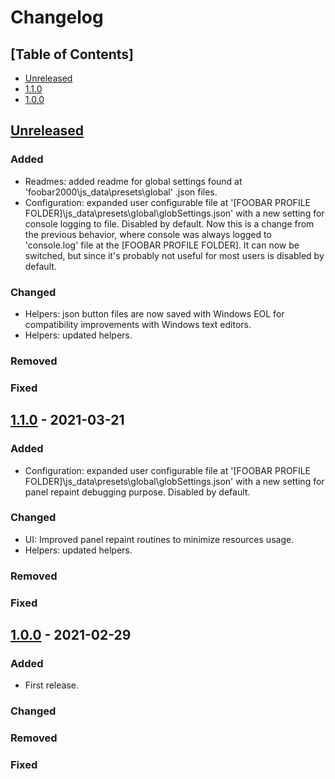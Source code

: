 # Changelog

## [Table of Contents]
- [Unreleased](#unreleased)
- [1.1.0](#110---2024-03-21)
- [1.0.0](#100---2024-02-29)

## [Unreleased][]
### Added
- Readmes: added readme for global settings found at 'foobar2000\js_data\presets\global' .json files.
- Configuration: expanded user configurable file at '[FOOBAR PROFILE FOLDER]\js_data\presets\global\globSettings.json' with a new setting for console logging to file. Disabled by default. Now this is a change from the previous behavior, where console was always logged to 'console.log' file at the [FOOBAR PROFILE FOLDER]. It can now be switched, but since it's probably not useful for most users is disabled by default.
### Changed
- Helpers: json button files are now saved with Windows EOL for compatibility improvements with Windows text editors.
- Helpers: updated helpers.
### Removed
### Fixed

## [1.1.0] - 2021-03-21
### Added
- Configuration: expanded user configurable file at '[FOOBAR PROFILE FOLDER]\js_data\presets\global\globSettings.json' with a new setting for panel repaint debugging purpose. Disabled by default.
### Changed
- UI: Improved panel repaint routines to minimize resources usage.
- Helpers: updated helpers.
### Removed
### Fixed

## [1.0.0] - 2021-02-29
### Added
- First release.
### Changed
### Removed
### Fixed

[Unreleased]: https://github.com/regorxxx/Fingerprint-Tools-SMP/compare/v1.1.0...HEAD
[1.1.0]: https://github.com/regorxxx/Fingerprint-Tools-SMP/compare/v1.0.0...v1.1.0
[1.0.0]: https://github.com/regorxxx/Fingerprint-Tools-SMP/compare/2b58c28...v1.0.0